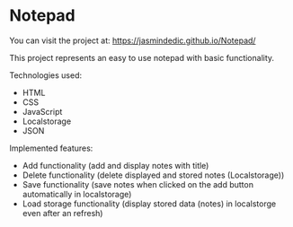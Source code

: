 # Notepad

 You can visit the project at: https://jasmindedic.github.io/Notepad/

This project represents an easy to use notepad with basic functionality. 

Technologies used: 

- HTML
- CSS
- JavaScript
- Localstorage 
- JSON

Implemented features: 

- Add functionality (add and display notes with title)
- Delete functionality (delete displayed and stored notes (Localstorage))
- Save functionality (save notes when clicked on the add button automatically in localstorage)
- Load storage functionality (display stored data (notes) in localstorge even after an refresh)


